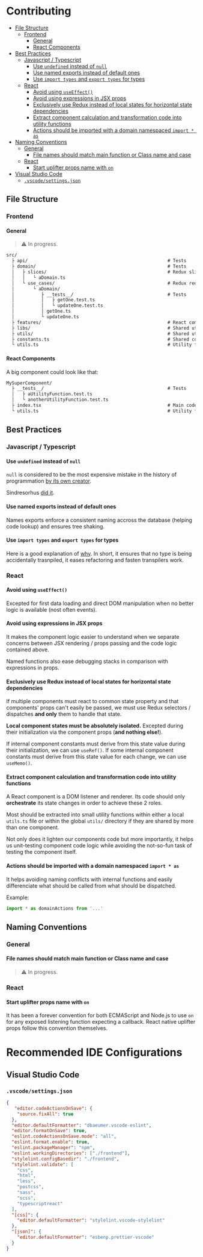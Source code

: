 # Contributing

- [File Structure](#file-structure)
  - [Frontend](#frontend)
    - [General](#general)
    - [React Components](#react-components)
- [Best Practices](#best-practices)
  - [Javascript / Typescript](#javascript--typescript)
    - [Use `undefined` instead of `null`](#use-undefined-instead-of-null)
    - [Use named exports instead of default ones](#use-named-exports-instead-of-default-ones)
    - [Use `import types` and `export types` for types](#use-import-types-and-export-types-for-types)
  - [React](#react)
    - [Avoid using `useEffect()`](#avoid-using-useeffect)
    - [Avoid using expressions in JSX props](#avoid-using-expressions-in-jsx-props)
    - [Exclusively use Redux instead of local states for horizontal state dependencies](#exclusively-use-redux-instead-of-local-states-for-horizontal-state-dependencies)
    - [Extract component calculation and transformation code into utility functions](#extract-component-calculation-and-transformation-code-into-utility-functions)
    - [Actions should be imported with a domain namespaced `import * as`](#actions-should-be-imported-with-a-domain-namespaced-import--as)
- [Naming Conventions](#naming-conventions)
  - [General](#general-1)
    - [File names should match main function or Class name and case](#file-names-should-match-main-function-or-class-name-and-case)
  - [React](#react-1)
    - [Start uplifter props name with `on`](#start-uplifter-props-name-with-on)
- [Visual Studio Code](#visual-studio-code)
  - [`.vscode/settings.json`](#vscodesettingsjson)

## File Structure

### Frontend

#### General

> ⚠️ In progress.

```txt
src/
  ├ api/                                                    # Tests
  ├ domain/                                                 # Tests
  │   ├ slices/                                             # Redux slices
  │   │   └ aDomain.ts
  │   └ use_cases/                                          # Redux reducers
  │       └ aDomain/
  │          ├ __tests__/                                   # Tests
  │          │   ├ getOne.test.ts
  │          │   └ updateOne.test.ts
  │          │ getOne.ts
  │          └ updateOne.ts
  ├ features/                                               # React components
  ├ libs/                                                   # Shared utility classes (one per file)
  ├ utils/                                                  # Shared utility functions (one per file)
  ├ constants.ts                                            # Shared constants and enums
  └ utils.ts                                                # Utility functions
```

#### React Components

A big component could look like that:

```txt
MySuperComponent/
  ├ __tests__/                                              # Tests
  │   ├ aUtilityFunction.test.ts
  │   └ anotherUtilityFunction.test.ts
  ├ index.tsx                                               # Main code
  └ utils.ts                                                # Utility functions
```

## Best Practices

### Javascript / Typescript

#### Use `undefined` instead of `null`

`null` is considered to be the most expensive mistake in the history of programmation
[by its own creator](https://www.infoq.com/presentations/Null-References-The-Billion-Dollar-Mistake-Tony-Hoare/).

Sindresorhus [did it](https://github.com/sindresorhus/meta/discussions/7).

#### Use named exports instead of default ones

Names exports enforce a consistent naming accross the database (helping code lookup) and ensures tree shaking.

#### Use `import types` and `export types` for types

Here is a good explanation of [why](https://stackoverflow.com/a/64243357/2736233). In short, it ensures that no type is
being accidentally trasnpiled, it eases refactoring and fasten transpilers work.

### React

#### Avoid using `useEffect()`

Excepted for first data loading and direct DOM manipulation when no better logic is available (nost often events).

#### Avoid using expressions in JSX props

It makes the component logic easier to understand when we separate concerns between JSX rendering / props passing and
the code logic contained above.

Named functions also ease debugging stacks in comparison with expressions in props.

#### Exclusively use Redux instead of local states for horizontal state dependencies

If multiple components must react to common state property and that components' props can't easily be passed,
we must use Redux selectors / dispatches **and only** them to handle that state.

**Local component states must be absolutely isolated.** Excepted during their initialization via the component props
(**and nothing else!**).

If internal component constants must derive from this state value during their initialization, we can use `useRef()`.
If some internal component constants must derive from this state value for each change, we can use `useMemo()`.

#### Extract component calculation and transformation code into utility functions

A React component is a DOM listener and renderer. Its code should only **orchestrate** its state changes in order to
achieve these 2 roles.

Most should be extracted into small utility functions within either a local `utils.ts` file or
within the global `utils/` directory if they are shared by more than one component.

Not only does it lighten our components code but more importantly, it helps us unit-testing component code logic while
avoiding the not-so-fun task of testing the component itself.

#### Actions should be imported with a domain namespaced `import * as`

It helps avoiding naming conflicts with internal functions and easily differenciate what should be called from what
should be dispatched.

Example:

```ts
import * as domainActions from '...'
```

## Naming Conventions

### General

#### File names should match main function or Class name and case

> ⚠️ In progress.

### React

#### Start uplifter props name with `on`

It has been a forever convention for both ECMAScript and Node.js to use `on` for any exposed listening function
expecting a callback. React native uplifter props follow this convention themselves.

# Recommended IDE Configurations

## Visual Studio Code

### `.vscode/settings.json`

```json
{
   "editor.codeActionsOnSave": {
    "source.fixAll": true
  },
  "editor.defaultFormatter": "dbaeumer.vscode-eslint",
  "editor.formatOnSave": true,
  "eslint.codeActionsOnSave.mode": "all",
  "eslint.format.enable": true,
  "eslint.packageManager": "npm",
  "eslint.workingDirectories": ["./frontend"],
  "stylelint.configBasedir": "./frontend",
  "stylelint.validate": [
    "css",
    "html",
    "less",
    "postcss",
    "sass",
    "scss",
    "typescriptreact"
  ],
  "[css]": {
    "editor.defaultFormatter": "stylelint.vscode-stylelint"
  },
  "[json]": {
    "editor.defaultFormatter": "esbenp.prettier-vscode"
  }
}
```
